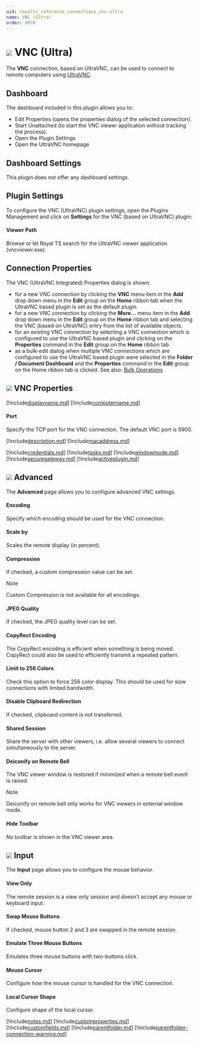 ```yaml
---
uid: royalts_reference_connections_vnc-ultra
name: VNC (Ultra)
order: 9970
---
```


# ![](/images/RoyalTS/Plugins/Connections/VncUltra/SVG_PluginIcon_32.svg#img_header) VNC (Ultra)
The **VNC** connection, based on UltraVNC, can be used to connect to remote computers using [UltraVNC](http://www.uvnc.com/).

## Dashboard
The dashboard included in this plugin allows you to:
- Edit Properties (opens the properties dialog of the selected connection).
- Start Unattached (to start the VNC viewer application without tracking the process).
- Open the Plugin Settings
- Open the UltraVNC homepage

## Dashboard Settings
This plugin does not offer any dashboard settings.

## Plugin Settings
To configure the VNC (UltraVNC) plugin settings, open the Plugins Management and click on **Settings** for the VNC (based on UltraVNC) plugin:

#### Viewer Path
Browse or let Royal TS search for the UltraVNC viewer application (vncviewer.exe).

## Connection Properties
The VNC (UltraVNC Integrated) Properties dialog is shown:

- for a new VNC connection by clicking the **VNC** menu item in the **Add** drop down menu in the **Edit** group on the **Home** ribbon tab when the UltraVNC based plugin is set as the default plugin.
- for a new VNC connection by clicking the **More...** menu item in the **Add** drop down menu in the **Edit** group on the **Home** ribbon tab and selecting the VNC (based on UltraVNC) entry from the list of available objects.
- for an existing VNC connection by selecting a VNC connection which is configured to use the UltraVNC based plugin and clicking on the **Properties** command in the **Edit** group on the **Home** ribbon tab.
- as a bulk-edit dialog when multiple VNC connections which are configured to use the UltraVNC based plugin were selected in the **Folder / Document Dashboard** and the **Properties** command in the **Edit** group on the Home ribbon tab is clicked. See also: [Bulk Operations](xref:royalts_tutorials_bulk)

## ![](/images/RoyalTS/Plugins/Connections/VncUltra/SVG_PluginIconConnection_32.svg#img_header) VNC Properties
[!include[displayname.md](~/royalts/_shared/displayname.md)]
[!include[computername.md](~/royalts/_shared/computername.md)]

#### Port
Specify the TCP port for the VNC connection. The default VNC port is 5900.

[!include[description.md](~/royalts/_shared/description.md)]
[!include[macaddress.md](~/royalts/_shared/macaddress.md)]

[!include[credentials.md](~/royalts/_shared/credentials.md)]
[!include[tasks.md](~/royalts/_shared/tasks.md)]
[!include[windowmode.md](~/royalts/_shared/windowmode.md)]
[!include[securegateway.md](~/royalts/_shared/securegateway.md)]
[!include[activeplugin.md](~/royalts/_shared/activeplugin.md)]

## ![](/images/RoyalTS/Plugins/Connections/VncUltra/SVG_PageAdvanced_32.svg#img_header) Advanced
The **Advanced** page allows you to configure advanced VNC settings.

#### Encoding
Specify which encoding should be used for the VNC connection.

#### Scale by
Scales the remote display (in percent).

#### Compression
If checked, a custom compression value can be set.

> [!Note]
> Custom Compression is not available for all encodings.

#### JPEG Quality
If checked, the JPEG quality level can be set.

#### CopyRect Encoding
The CopyRect encoding is efficient when something is being moved. CopyRect could also be used to efficiently transmit a repeated pattern.

#### Limit to 256 Colors
Check this option to force 256 color display. This should be used for slow connections with limited bandwidth.

#### Disable Clipboard Redirection
If checked, clipboard content is not transferred.

#### Shared Session
Share the server with other viewers, i.e. allow several viewers to connect simultaneously to the server.

#### Deiconify on Remote Bell
The VNC viewer window is restored if minimized when a remote bell event is raised.

> [!Note]
> Deiconify on remote bell only works for VNC viewers in external window mode.

#### Hide Toolbar
No toolbar is shown in the VNC viewer area.

## ![](/images/RoyalTS/Plugins/Connections/VncUltra/SVG_PageInput_32.svg#img_header) Input
The **Input** page allows you to configure the mouse behavior.

#### View Only
The remote session is a view only session and doesn't accept any mouse or keyboard input.

#### Swap Mouse Buttons
If checked, mouse button 2 and 3 are swapped in the remote session.

#### Emulate Three Mouse Buttons
Emulates three mouse buttons with two-buttons click.

#### Mouse Cursor
Configure how the mouse cursor is handled for the VNC connection.

#### Local Cursor Shape
Configure shape of the local cursor.

[!include[notes.md](~/royalts/_shared/notes.md)]
[!include[customproperties.md](~/royalts/_shared/customproperties.md)]
[!include[customfields.md](~/royalts/_shared/customfields.md)]
[!include[parentfolder.md](~/royalts/_shared/parentfolder.md)]
[!include[parentfolder-connection-warning.md](~/royalts/_shared/parentfolder-connection-warning.md)]
